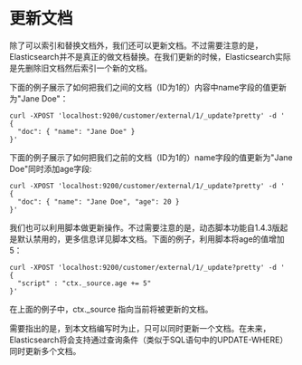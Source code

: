 # 更新文档

除了可以索引和替换文档外，我们还可以更新文档。不过需要注意的是，Elasticsearch并不是真正的做文档替换。在我们更新的时候，Elasticsearch实际是先删除旧文档然后索引一个新的文档。

下面的例子展示了如何把我们之间的文档（ID为1的）内容中name字段的值更新为"Jane Doe"：

```
curl -XPOST 'localhost:9200/customer/external/1/_update?pretty' -d '
{
  "doc": { "name": "Jane Doe" }
}'
```

下面的例子展示了如何把我们之前的文档（ID为1的）name字段的值更新为"Jane Doe"同时添加age字段:

```
curl -XPOST 'localhost:9200/customer/external/1/_update?pretty' -d '
{
  "doc": { "name": "Jane Doe", "age": 20 }
}'
```

我们也可以利用脚本做更新操作。不过需要注意的是，动态脚本功能自1.4.3版起是默认禁用的，更多信息详见脚本文档。下面的例子，利用脚本将age的值增加5：

```
curl -XPOST 'localhost:9200/customer/external/1/_update?pretty' -d '
{
  "script" : "ctx._source.age += 5"
}'
```

在上面的例子中，ctx.\_source 指向当前将被更新的文档。

需要指出的是，到本文档编写时为止，只可以同时更新一个文档。在未来，Elasticsearch将会支持通过查询条件（类似于SQL语句中的UPDATE-WHERE）同时更新多个文档。

